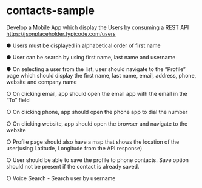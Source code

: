 # contacts-sample


Develop a Mobile App which display the Users by consuming a REST API
https://jsonplaceholder.typicode.com/users

● Users must be displayed in alphabetical order of first name

● User can be search by using first name, last name and username

● On selecting a user from the list, user should navigate to the “Profile” page which should
display the first name, last name, email, address, phone, website and company name

○ On clicking email, app should open the email app with the email in the “To” field

○ On clicking phone, app should open the phone app to dial the number

○ On clicking website, app should open the browser and navigate to the website

○ Profile page should also have a map that shows the location of the user(using
Latitude, Longitude from the API response)

○ User should be able to save the profile to phone contacts. Save option should not
be present if the contact is already saved.

○ Voice Search - Search user by username

